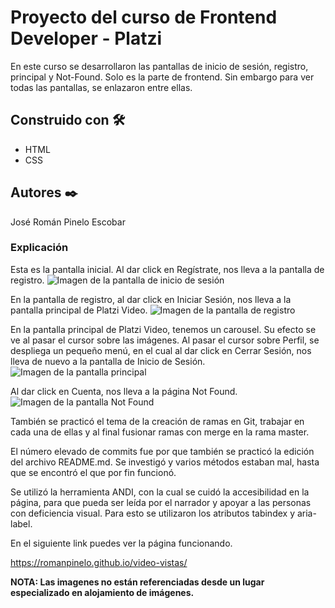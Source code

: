 # Proyecto del curso de Frontend Developer - Platzi

En este curso se desarrollaron las pantallas de inicio de sesión, registro, principal y Not-Found. Solo es la parte de frontend. Sin embargo para ver todas las pantallas, se enlazaron entre ellas.


## Construido con 🛠️

* HTML
* CSS


## Autores ✒️

José Román Pinelo Escobar


### Explicación

Esta es la pantalla inicial. Al dar click en Regístrate, nos lleva a la pantalla de registro.
![Imagen de la pantalla de inicio de sesión](https://user-images.githubusercontent.com/71656431/104998614-26549580-59f1-11eb-8124-2e8dfaf7d1e8.jpg)

En la pantalla de registro, al dar click en Iniciar Sesión, nos lleva a la pantalla principal de Platzi Video.
![Imagen de la pantalla de registro](https://user-images.githubusercontent.com/71656431/104998767-6156c900-59f1-11eb-89b0-0922b9b6890f.jpg)

En la pantalla principal de Platzi Video, tenemos un carousel. Su efecto se ve al pasar el cursor sobre las imágenes. Al pasar el cursor sobre Perfil, se despliega un pequeño menú, en el cual al dar click en Cerrar Sesión, nos lleva de nuevo a la pantalla de Inicio de Sesión.
![Imagen de la pantalla principal](https://user-images.githubusercontent.com/71656431/104998856-86e3d280-59f1-11eb-85d7-68b485d3b05c.jpg)

Al dar click en Cuenta, nos lleva a la página Not Found.
![Imagen de la pantalla Not Found](https://user-images.githubusercontent.com/71656431/105093187-f0062d00-5a67-11eb-96b4-0719a3d38cf1.jpg)


También se practicó el tema de la creación de ramas en Git, trabajar en cada una de ellas y al final fusionar ramas con merge en la rama master.

El número elevado de commits fue por que también se practicó la edición del archivo README.md. Se investigó y varios métodos estaban mal, hasta que se encontró el que por fin funcionó.

Se utilizó la herramienta ANDI, con la cual se cuidó la accesibilidad en la página, para que pueda ser leída por el narrador y apoyar a las personas con deficiencia visual. Para esto se utilizaron los atributos tabindex y aria-label.


En el siguiente link puedes ver la página funcionando. 

https://romanpinelo.github.io/video-vistas/

**NOTA: Las imagenes no están referenciadas desde un lugar especializado en alojamiento de imágenes.**